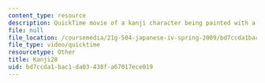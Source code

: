 ```yaml
---
content_type: resource
description: QuickTime movie of a kanji character being painted with a brush.
file: null
file_location: /coursemedia/21g-504-japanese-iv-spring-2009/bd7ccda1bac1da03438fa67017ece019_Kanji28.mov
file_type: video/quicktime
resourcetype: Other
title: Kanji28
uid: bd7ccda1-bac1-da03-438f-a67017ece019
---
```


